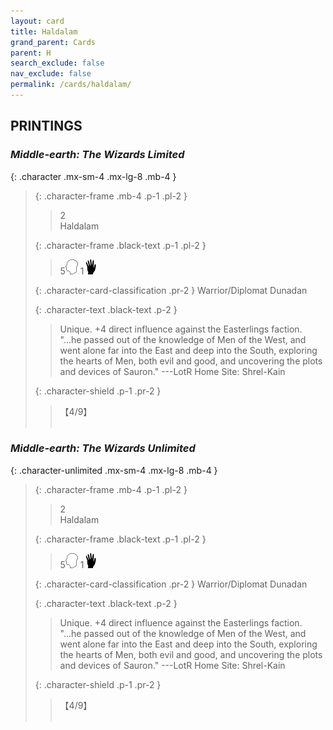 ```yaml
---
layout: card
title: Haldalam
grand_parent: Cards
parent: H
search_exclude: false
nav_exclude: false
permalink: /cards/haldalam/
---
```


## PRINTINGS


### _Middle-earth: The Wizards Limited_

{: .character .mx-sm-4 .mx-lg-8 .mb-4 }
> {: .character-frame .mb-4 .p-1 .pl-2 }
> > <div class="card-mp">2</div>
> > <div class="character-card-name">Haldalam</div>
>
> {: .character-frame .black-text .p-1 .pl-2 }
> > 5![](/assets/images/mind.svg) 1![](/assets/images/di.svg)
>
> {: .character-card-classification .pr-2 }
> Warrior/Diplomat Dunadan
>
> {: .character-text .black-text .p-2 }
> > Unique. +4 direct influence against the Easterlings faction.  "...he passed out of the knowledge of Men of the West, and went alone far into the East and deep into the South, exploring the hearts of Men, both evil and good, and uncovering the plots and devices of Sauron." ---LotR  Home Site: Shrel-Kain 
>
> {: .character-shield .p-1 .pr-2 }
> > <div class="card-shield">【4/9】</div>
> > <div class="card-corruption">&nbsp;</div>

### _Middle-earth: The Wizards Unlimited_

{: .character-unlimited .mx-sm-4 .mx-lg-8 .mb-4 }
> {: .character-frame .mb-4 .p-1 .pl-2 }
> > <div class="card-mp">2</div>
> > <div class="character-card-name">Haldalam</div>
>
> {: .character-frame .black-text .p-1 .pl-2 }
> > 5![](/assets/images/mind.svg) 1![](/assets/images/di.svg)
>
> {: .character-card-classification .pr-2 }
> Warrior/Diplomat Dunadan
>
> {: .character-text .black-text .p-2 }
> > Unique. +4 direct influence against the Easterlings faction.  "...he passed out of the knowledge of Men of the West, and went alone far into the East and deep into the South, exploring the hearts of Men, both evil and good, and uncovering the plots and devices of Sauron." ---LotR  Home Site: Shrel-Kain 
>
> {: .character-shield .p-1 .pr-2 }
> > <div class="card-shield">【4/9】</div>
> > <div class="card-corruption">&nbsp;</div>
